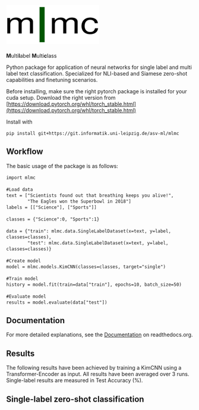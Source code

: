 
![](mlmc-logo.png)
---

**M**ulti**l**abel **M**ulti**c**lass

Python package for application of neural networks for single label and multi label text classification.
Specialized for NLI-based and Siamese zero-shot capabilities and finetuning scenarios.


Before installing, make sure the right pytorch package is installed
for your cuda setup. Download the right version from
[https://download.pytorch.org/whl/torch_stable.html](https://download.pytorch.org/whl/torch_stable.html)

Install with
```
pip install git+https://git.informatik.uni-leipzig.de/asv-ml/mlmc
```
## Workflow

The basic usage of the package is as follows:

```
import mlmc

#Load data
text = ["Scientists found out that breathing keeps you alive!",
        "The Eagles won the Superbowl in 2018"]
labels = [["Science"], ["Sports"]]

classes = {"Science":0, "Sports":1}

data = {"train": mlmc.data.SingleLabelDataset(x=text, y=label, classes=classes),
        "test": mlmc.data.SingleLabelDataset(x=text, y=label, classes=classes)}

#Create model
model = mlmc.models.KimCNN(classes=classes, target="single")

#Train model
history = model.fit(train=data["train"], epochs=10, batch_size=50)

#Evaluate model
results = model.evaluate(data["test"])
```


## Documentation
For more detailed explanations, see the [Documentation](https://mlmc-docs.readthedocs.io/en/latest/contents.html) on readthedocs.org.

## Results

The following results have been achieved by training a KimCNN using a Transformer-Encoder as input. All results have been averaged over 3 runs. Single-label results are measured in Test Accuracy (%).


## Single-label zero-shot classification
